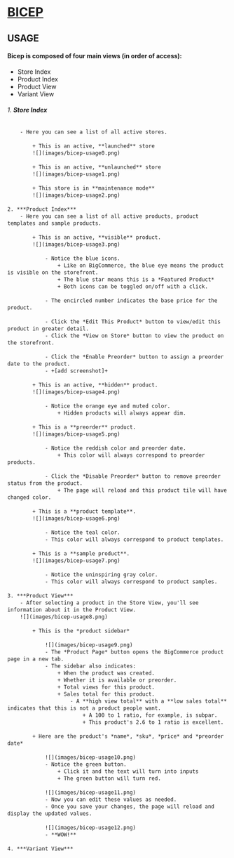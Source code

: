 # [BICEP](https://bicep.bumperapptive.com)

## USAGE
#### **Bicep** is composed of four main views (in order of access):

- Store Index
- Product Index
- Product View
- Variant View

###### 1. ***Store Index***
        - Here you can see a list of all active stores.

            + This is an active, **launched** store
            ![](images/bicep-usage0.png)

            + This is an active, **unlaunched** store
            ![](images/bicep-usage1.png)

            + This store is in **maintenance mode**
            ![](images/bicep-usage2.png)

    2. ***Product Index***
        - Here you can see a list of all active products, product templates and sample products.

            + This is an active, **visible** product.
            ![](images/bicep-usage3.png)

                - Notice the blue icons.
                    + Like on BigCommerce, the blue eye means the product is visible on the storefront.
                    + The blue star means this is a *Featured Product*
                    + Both icons can be toggled on/off with a click.

                - The encircled number indicates the base price for the product.

                - Click the *Edit This Product* button to view/edit this product in greater detail.
                - Click the *View on Store* button to view the product on the storefront.

                - Click the *Enable Preorder* button to assign a preorder date to the product.
                - +[add screenshot]+

            + This is an active, **hidden** product.
            ![](images/bicep-usage4.png)

                - Notice the orange eye and muted color.
                    + Hidden products will always appear dim.

            + This is a **preorder** product.
            ![](images/bicep-usage5.png)

                - Notice the reddish color and preorder date.
                    + This color will always correspond to preorder products.

                - Click the *Disable Preorder* button to remove preorder status from the product.
                    + The page will reload and this product tile will have changed color.

            + This is a **product template**.
            ![](images/bicep-usage6.png)

                - Notice the teal color.
                - This color will always correspond to product templates.

            + This is a **sample product**.
            ![](images/bicep-usage7.png)

                - Notice the uninspiring gray color.
                - This color will always correspond to product samples.

    3. ***Product View***
        - After selecting a product in the Store View, you'll see information about it in the Product View.
        ![](images/bicep-usage8.png)

            + This is the *product sidebar*

                ![](images/bicep-usage9.png)
                - The *Product Page* button opens the BigCommerce product page in a new tab.
                - The sidebar also indicates:
                    + When the product was created.
                    + Whether it is available or preorder.
                    + Total views for this product.
                    + Sales total for this product.
                        - A **high view total** with a **low sales total** indicates that this is not a product people want.
                            + A 100 to 1 ratio, for example, is subpar.
                            + This product's 2.6 to 1 ratio is excellent.

            + Here are the product's *name*, *sku*, *price* and *preorder date*

                ![](images/bicep-usage10.png)
                - Notice the green button.
                    + Click it and the text will turn into inputs
                    + The green button will turn red.

                ![](images/bicep-usage11.png)
                - Now you can edit these values as needed.
                - Once you save your changes, the page will reload and display the updated values.

                ![](images/bicep-usage12.png)
                - **WOW!**

    4. ***Variant View***
